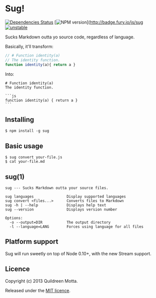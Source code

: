 Sug!
====

[![Dependencies Status](https://david-dm.org/killdream/sug.png)](https://david-dm.org/killdream/sug.png)
[![NPM version](https://badge.fury.io/js/sug.png)](http://badge.fury.io/js/sug
[![unstable](http://hughsk.github.io/stability-badges/dist/unstable.svg)](http://github.com/hughsk/stability-badges)

Sucks Markdown outta yo source code, regardless of language.

Basically, it'll transform:

```js
// # Function identity(a)
// The identity function.
function identity(a){ return a }
```

Into:

    # Function identity(a)
    The identity function.

    ```js
    function identity(a) { return a }
    ```
    

## Installing

    $ npm install -g sug
    

## Basic usage

    $ sug convert your-file.js
    $ cat your-file.md

## sug(1)

    sug --- Sucks Markdown outta your source files.

    sug languages               Display supported languages
    sug convert <files...>      Converts files to Markdown
    sug -h | --help             Displays help text
    sug --version               Displays version number

    Options:
      -o --output=DIR           The output directory
      -l --language=LANG        Forces using language for all files


## Platform support

Sug will run sweetly on top of Node 0.10+, with the new Stream support.


## Licence

Copyright (c) 2013 Quildreen Motta.

Released under the [MIT licence](https://github.com/hifivejs/alright/blob/master/LICENCE).

